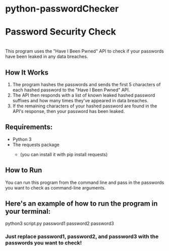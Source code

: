 # python-passwordChecker

<h1>Password Security Check</h1>
<br>
This program uses the "Have I Been Pwned" API to check if your passwords have been leaked in any data breaches.

<h2>How It Works</h2>
<ol>
  <li>The program hashes the passwords and sends the first 5 characters of each hashed password to the "Have I Been Pwned" API.</li>
  <li>The API then responds with a list of known leaked hashed password suffixes and how many times they've appeared in data breaches.</li>
  <li>If the remaining characters of your hashed password are found in the API's response, then your password has been leaked.</li>
</ol>

<h2>Requirements:</h2>
<ul>
  <li>Python 3</li>
  <li>The requests package</li>
  <ul>
    <li>(you can install it with pip install requests)</li>
  </ul>
</ul>
<h2>How to Run</h2>
You can run this program from the command line and pass in the passwords you want to check as command-line arguments. 

<h2>Here's an example of how to run the program in your terminal:</h2>
python3 script.py password1 password2 password3

<h3>Just replace password1, password2, and password3 with the passwords you want to check!</h3>
